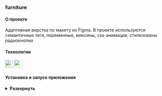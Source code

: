 ### furniture

#### О проекте

Адаптивная верстка по макету из Figma. В проекте используются семантичные теги, переменные,
миксины, css-анимации, стилизованы радиокнопки

#### Технологии

<div>
  <img height='25px' src="https://img.shields.io/badge/HTML5-20232A??style=plastic&logo=HTML5&logoColor=E34F26" alt="html5.">
 <img height='25px' src="https://img.shields.io/badge/Sass-20232A??style=plastic&logo=sass&logoColor=CC6699" alt="sass.">
</div>

#### Установка и запуск приложения

<details><summary><b>Развернуть</b></summary>

Клонировать репозиторий:

    git clone https://github.com/Mariyazakharova73/furniture.git

Запустить через live server

</details>

<!-- [Ссылка на проект react-dress](https://mariyazakharova73.github.io/react-dress/) -->

<!-- <div align="center">
  <img width="575" alt="Приложение." src="./src/images/app.png">
</div> -->
